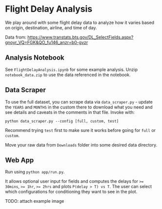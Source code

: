# Flight Delay Analysis
We play around with some flight delay data to analyze how it varies based on origin, destination, airline, and time of day.

Data from: https://www.transtats.bts.gov/DL_SelectFields.aspx?gnoyr_VQ=FGK&QO_fu146_anzr=b0-gvzr

## Analysis Notebook
See `FlightDelayAnalysis.ipynb` for some example analysis. Unzip `notebook_data.zip` to use the data referenced in the notebook.

## Data Scraper
To use the full dataset, you can scrape data via `data_scraper.py` - update the `YEARS` and `MONTHS` in the custom there to download what you need
and see details and caveats in the comments in that file.
Invoke with:
```
python data_scraper.py --config [full, custom, test]
```
Recommend trying `test` first to make sure it works before going for `full` or `custom`.

Move your raw data from `Downloads` folder into some desired data directory.

## Web App
Run using `python app/run.py`. 

It allows optional user input for fields and computes the delays for `>= 30mins`, `>= 1hr`, `>= 2hrs` and plots `P(delay > T) vs T`.
The user can select which configurations for conditioning they want to see in the plot.

TODO: attach example image
